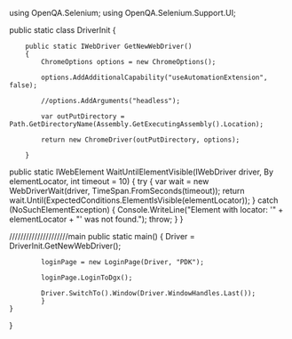  using OpenQA.Selenium;
using OpenQA.Selenium.Support.UI;

 public static class DriverInit
    {

        public static IWebDriver GetNewWebDriver()
        {
            ChromeOptions options = new ChromeOptions();

            options.AddAdditionalCapability("useAutomationExtension", false);
            
            //options.AddArguments("headless");

            var outPutDirectory = Path.GetDirectoryName(Assembly.GetExecutingAssembly().Location);

            return new ChromeDriver(outPutDirectory, options);
            
        }



   public static IWebElement WaitUntilElementVisible(IWebDriver driver, By elementLocator, int timeout = 10)
        {
            try
            {
                var wait = new WebDriverWait(driver, TimeSpan.FromSeconds(timeout));
                return wait.Until(ExpectedConditions.ElementIsVisible(elementLocator));
            }
            catch (NoSuchElementException)
            {
                Console.WriteLine("Element with locator: '" + elementLocator + "' was not found.");
                throw;
            }
        }





    
/////////////////////main
public static main()
             {
            Driver = DriverInit.GetNewWebDriver();

            loginPage = new LoginPage(Driver, "PDK");

            loginPage.LoginToDgx();

            Driver.SwitchTo().Window(Driver.WindowHandles.Last());
            }
    }
}
